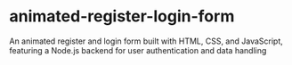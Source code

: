 # animated-register-login-form
An animated register and login form built with HTML, CSS, and JavaScript, featuring a Node.js backend for user authentication and data handling

